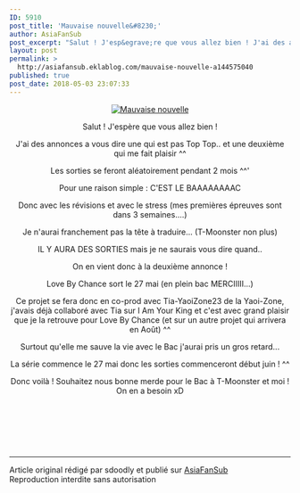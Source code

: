 ```yaml
---
ID: 5910
post_title: 'Mauvaise nouvelle&#8230;'
author: AsiaFanSub
post_excerpt: "Salut ! J'esp&egrave;re que vous allez bien ! J'ai des annonces a vous dire une qui est pas Top Top.. et une deuxi&egrave;me qui me fait plaisir ^^ Les sorties se feront al&eacute;atoirement pendant 2 mois ^^' Pour une raison simple : C'EST LE BAAAAAAAAC Donc avec les r&eacute;visions et avec le stress (mes premi&egrave;res..."
layout: post
permalink: >
  http://asiafansub.eklablog.com/mauvaise-nouvelle-a144575040
published: true
post_date: 2018-05-03 23:07:33
---
```

<p style="text-align: center;"><a href="http://ekladata.com/bjys6D4hciMWy18h3I3l906eeJQ.gif"><img src="https://united-subs.dearclouds.com/wp-content/uploads/2018/05/be0a779deedf54736383c11b0976c832.jpg" alt="Mauvaise nouvelle "/></a></p>
<p style="text-align: center;">Salut ! J'esp&egrave;re que vous allez bien !</p>
<p style="text-align: center;">J'ai des annonces a vous dire une qui est pas Top Top.. et une deuxi&egrave;me qui me fait plaisir ^^</p>
<p style="text-align: center;">Les sorties se feront al&eacute;atoirement pendant 2 mois ^^'</p>
<p style="text-align: center;">Pour une raison simple : C'EST LE BAAAAAAAAC</p>
<p style="text-align: center;">Donc avec les r&eacute;visions et avec le stress (mes premi&egrave;res &eacute;preuves sont dans 3 semaines....)</p>
<p style="text-align: center;">Je n'aurai franchement pas la t&ecirc;te &agrave; traduire... (T-Moonster non plus)</p>
<p style="text-align: center;">IL Y AURA DES SORTIES mais je ne saurais vous dire quand..</p>
<p style="text-align: center;">On en vient donc &agrave; la deuxi&egrave;me annonce !</p>
<p style="text-align: center;">Love By Chance sort le 27 mai (en plein bac MERCIIIII...)</p>
<p style="text-align: center;">Ce projet se fera donc en co-prod avec Tia-YaoiZone23 de la Yaoi-Zone, j'avais d&eacute;j&agrave; collabor&eacute; avec Tia sur I Am Your King et c'est avec grand plaisir que je la retrouve pour Love By Chance (et sur un autre projet qui arrivera en Ao&ucirc;t) ^^</p>
<p style="text-align: center;">Surtout qu'elle me sauve la vie avec le Bac j'aurai pris un gros retard...</p>
<p style="text-align: center;">La s&eacute;rie commence le 27 mai donc les sorties&nbsp;commenceront d&eacute;but juin ! ^^</p>
<p style="text-align: center;">Donc voil&agrave; ! Souhaitez nous bonne merde pour le Bac &agrave; T-Moonster et moi ! On en a besoin xD</p>
<p style="text-align: center;">&nbsp;</p><br /><br /><br /><hr />Article original rédigé par sdoodly et publié sur <a href="http://asiafansub.eklablog.com/">AsiaFanSub</a> <br /> Reproduction interdite sans autorisation